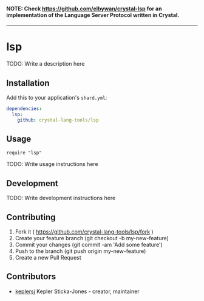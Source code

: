 #### NOTE: Check https://github.com/elbywan/crystal-lsp for an implementation of the Language Server Protocol written in Crystal.

---

# lsp

TODO: Write a description here

## Installation

Add this to your application's `shard.yml`:

```yaml
dependencies:
  lsp:
    github: crystal-lang-tools/lsp
```

## Usage

```crystal
require "lsp"
```

TODO: Write usage instructions here

## Development

TODO: Write development instructions here

## Contributing

1. Fork it ( https://github.com/crystal-lang-tools/lsp/fork )
2. Create your feature branch (git checkout -b my-new-feature)
3. Commit your changes (git commit -am 'Add some feature')
4. Push to the branch (git push origin my-new-feature)
5. Create a new Pull Request

## Contributors

- [keplersj](https://github.com/keplersj) Kepler Sticka-Jones - creator, maintainer
